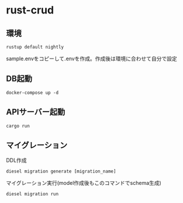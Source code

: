 # rust-crud

## 環境
```
rustup default nightly
```

sample.envをコピーして.envを作成。作成後は環境に合わせて自分で設定

## DB起動
```
docker-compose up -d
```

## APIサーバー起動
```
cargo run
```

## マイグレーション
DDL作成
```
diesel migration generate [migration_name]
```

マイグレーション実行(model作成後もこのコマンドでschema生成)
```
diesel migration run
```

